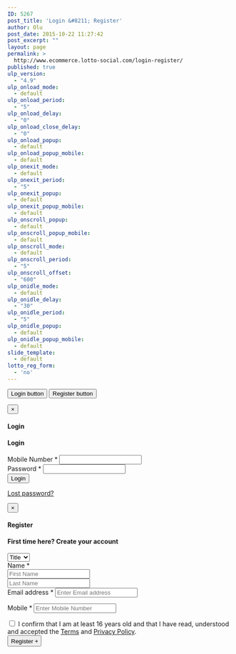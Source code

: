```yaml
---
ID: 5267
post_title: 'Login &#8211; Register'
author: Olu
post_date: 2015-10-22 11:27:42
post_excerpt: ""
layout: page
permalink: >
  http://www.ecommerce.lotto-social.com/login-register/
published: true
ulp_version:
  - "4.9"
ulp_onload_mode:
  - default
ulp_onload_period:
  - "5"
ulp_onload_delay:
  - "0"
ulp_onload_close_delay:
  - "0"
ulp_onload_popup:
  - default
ulp_onload_popup_mobile:
  - default
ulp_onexit_mode:
  - default
ulp_onexit_period:
  - "5"
ulp_onexit_popup:
  - default
ulp_onexit_popup_mobile:
  - default
ulp_onscroll_popup:
  - default
ulp_onscroll_popup_mobile:
  - default
ulp_onscroll_mode:
  - default
ulp_onscroll_period:
  - "5"
ulp_onscroll_offset:
  - "600"
ulp_onidle_mode:
  - default
ulp_onidle_delay:
  - "30"
ulp_onidle_period:
  - "5"
ulp_onidle_popup:
  - default
ulp_onidle_popup_mobile:
  - default
slide_template:
  - default
lotto_reg_form:
  - 'no'
---
```

<button type="button" class="btn btn-primary btn-lg" data-toggle="modal" data-target="#myLoginModal"> Login button </button>
<button type="button" class="btn btn-primary btn-lg" data-toggle="modal" data-target="#myRegisterModal"> Register button </button>
<div class="modal fade" id="myLoginModal">
  <div class="modal-dialog modal-md" role="document">
    <div class="modal-content">
      <div class="modal-header">
        <button type="button" class="close" data-dismiss="modal" aria-label="Close"><span aria-hidden="true">&times;</span></button>
        <h4 class="modal-title" id="myModalLabel">Login</h4>
      </div>
      <div class="modal-body">
        <div class="customer-login-box customer-login-box1">
          <h4> Login </h4>
          <form method="post" class="login">
            <div class="form-group">
              <label for="login_mobile"> Mobile Number <span class="required">*</span></label>
              <input type="text" class="form-control" name="login_mobile" id="login_mobile" value="">
              <label for="login_mobile" class="errorText hidden" name="mobile_errorlbl" id="mobile_errorlbl"></label>
            </div>
            <div class="form-group">
              <label for="login_password"> Password <span class="required">*</span></label>
              <input class="form-control" type="password" name="login_password" id="login_password">
              <label for="login_password" class="errorText hidden" name="password_errorlbl" id="password_errorlbl"></label>
            </div>
            <div class="form-group">
              <input type="hidden" id="_wpnonce" name="_wpnonce" value="00b49eda77">
              <input type="hidden" name="_wp_http_referer" value="/">
              <input type="button" class="button button-login" onclick="return customValidation();" name="login" value="Login">
              <p class="lost_password"> <a href="http://www.ecommerce.lotto-social.com/my-account/lost-password/"> Lost password? </a> </p>
            </div>
            <div class="form-group"> </div>
          </form>
        </div>
      </div>
    </div>
  </div>
</div>
<div class="modal fade" id="myRegisterModal">
  <div class="modal-dialog modal-md" role="document">
    <div class="modal-content">
      <div class="modal-header">
        <button type="button" class="close" data-dismiss="modal" aria-label="Close"><span aria-hidden="true">&times;</span></button>
        <h4 class="modal-title" id="myModalLabel">Register</h4>
      </div>
      <div class="modal-body modal-md">
        <div class="customer-login-box customer-login-box2">
          <h4> First time here? Create your account </h4>
          <form method="post" class="register" id="payment_form" name="payment_form">
            <input type="hidden" name="gender" id="gender" value="">
            <input type="hidden" name="Other" id="Other" value="">
            <input type="hidden" name="TP1" id="TP1" value="">
            <input type="hidden" name="TP2" id="TP2" value="">
            <div class="form-group">
              <select id="title" name="title" class="form-control">
                <option value="">Title</option>
                <option value="Mr">Mr</option>
                <option value="Mrs">Mrs</option>
                <option value="Ms">Ms</option>
                <option value="Miss">Miss</option>
              </select>
            </div>
            <div class="form-group">
              <label for="reg_name" style="display:block;"> Name <span class="required">*</span></label>
              <input type="text" name="firstname" value="" class="form-control" id="inputFName" placeholder="First Name">
              <label for="firstname" class="errorText hidden" name="inputFName_em" id="inputFName_em"></label>
            </div>
            <div class="form-group">
              <input type="text" value="" name="lastname" class="form-control" id="inputLName" placeholder="Last Name">
              <label for="lastname" class="errorText hidden" name="inputLName_em" id="inputLName_em"></label>
            </div>
            <div class="form-group" id="enter_email_pop">
              <label for="reg_email"> Email address <span class="required">*</span></label>
              <input type="email" placeholder="Enter Email address" class="form-control" name="pay_from_email" id="inputEmail1" value="">
              <label for="email" class="errorText hidden" name="inputEmail1_em" id="inputEmail1_em"></label>
            </div>
            <div class="form-group" id="reenter_email_pop" style="display:none;">
              <label for="reg_email"> Re-enter Email address <span class="required">*</span></label>
              <input type="email" placeholder="Re-enter Email address" class="form-control" name="pay_from_email_reenter" id="inputEmail2" value="">
              <label for="email" class="errorText hidden" name="inputEmail2" id="inputEmail2"></label>
            </div>
            <div class="form-group">
              <p class="form-row form-row-wide">
                <label for="reg_password"> Mobile <span class="required">*</span></label>
                <input type="tel" name="phone_number" class="form-control" id="inputMobile" placeholder="Enter Mobile Number" onblur="validateTelephone()" onkeypress="checkNumber(event);" maxlength="12">
                <label for="phone_number" class="errorText hidden" name="phone_number_em" id="phone_number_em"></label>
              </p>
            </div>
            <!-- Spam Trap -->
            <div style="left:-999em; position:absolute;">
              <label for="trap"> Anti-spam </label>
              <input type="text" name="email_2" id="trap" tabindex="-1">
            </div>
            <div id="aggreeCheckBox" class="form-group">
              <div class="checkbox smallText" style="left: auto;margin: 0;padding: 0; position: relative;">
                <label>
                  <input type="checkbox" name="terms_and_condition">
                  I confirm that I am at least 16 years old and that I have read, understood and accepted the <a style="text-decoration:underline;line-height: 12px;padding: 0;" target="_blank" href="http://www.ecommerce.lotto-social.com/terms-and-conditions-for-lottery-syndicate-service/">Terms</a> and <a style="text-decoration:underline;line-height: 12px;padding: 0;" target="_blank" href="http://www.ecommerce.lotto-social.com/privacy-policy-for-lottery-syndicate-members/">Privacy Policy</a>. </label>
              </div>
            </div>
            <div class="form-group">
              <input type="hidden" name="_wp_http_referer" value="/">
              <input type="button" onclick="return ValidatePaymentForm()" class="button button-register" name="validatePaymentForm" value="Register ￫">
            </div>
          </form>
        </div>
      </div>
    </div>
  </div>
</div>
